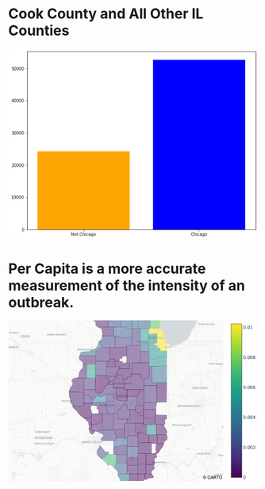 # Cook County and All Other IL Counties
![Comparison](total_cases.png)

# Per Capita is a more accurate measurement of the intensity of an outbreak.
![per-capita](il_per_capita.png)


